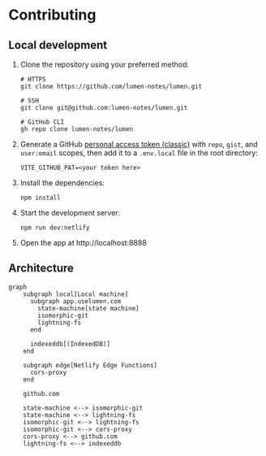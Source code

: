 # Contributing

## Local development

1.  Clone the repository using your preferred method:

    ```shell
    # HTTPS
    git clone https://github.com/lumen-notes/lumen.git

    # SSH
    git clone git@github.com:lumen-notes/lumen.git

    # GitHub CLI
    gh repo clone lumen-notes/lumen
    ```

1.  Generate a GitHub [personal access token (classic)](https://github.com/settings/tokens/new) with `repo`, `gist`, and `user:email` scopes, then add it to a `.env.local` file in the root directory:

    ```shell
    VITE_GITHUB_PAT=<your token here>
    ```

1.  Install the dependencies:

    ```shell
    npm install
    ```

1.  Start the development server:

    ```shell
    npm run dev:netlify
    ```

1.  Open the app at http://localhost:8888


## Architecture

```mermaid
graph
    subgraph local[Local machine]
      subgraph app.uselumen.com
        state-machine[state machine]
        isomorphic-git
        lightning-fs
      end

      indexeddb[(IndexedDB)]
    end

    subgraph edge[Netlify Edge Functions]
      cors-proxy
    end

    github.com

    state-machine <--> isomorphic-git
    state-machine <--> lightning-fs
    isomorphic-git <--> lightning-fs
    isomorphic-git <--> cors-proxy
    cors-proxy <--> github.com
    lightning-fs <--> indexeddb
```
